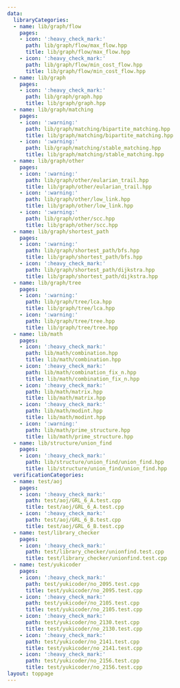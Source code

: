 ```yaml
---
data:
  libraryCategories:
  - name: lib/graph/flow
    pages:
    - icon: ':heavy_check_mark:'
      path: lib/graph/flow/max_flow.hpp
      title: lib/graph/flow/max_flow.hpp
    - icon: ':heavy_check_mark:'
      path: lib/graph/flow/min_cost_flow.hpp
      title: lib/graph/flow/min_cost_flow.hpp
  - name: lib/graph
    pages:
    - icon: ':heavy_check_mark:'
      path: lib/graph/graph.hpp
      title: lib/graph/graph.hpp
  - name: lib/graph/matching
    pages:
    - icon: ':warning:'
      path: lib/graph/matching/bipartite_matching.hpp
      title: lib/graph/matching/bipartite_matching.hpp
    - icon: ':warning:'
      path: lib/graph/matching/stable_matching.hpp
      title: lib/graph/matching/stable_matching.hpp
  - name: lib/graph/other
    pages:
    - icon: ':warning:'
      path: lib/graph/other/eularian_trail.hpp
      title: lib/graph/other/eularian_trail.hpp
    - icon: ':warning:'
      path: lib/graph/other/low_link.hpp
      title: lib/graph/other/low_link.hpp
    - icon: ':warning:'
      path: lib/graph/other/scc.hpp
      title: lib/graph/other/scc.hpp
  - name: lib/graph/shortest_path
    pages:
    - icon: ':warning:'
      path: lib/graph/shortest_path/bfs.hpp
      title: lib/graph/shortest_path/bfs.hpp
    - icon: ':heavy_check_mark:'
      path: lib/graph/shortest_path/dijkstra.hpp
      title: lib/graph/shortest_path/dijkstra.hpp
  - name: lib/graph/tree
    pages:
    - icon: ':warning:'
      path: lib/graph/tree/lca.hpp
      title: lib/graph/tree/lca.hpp
    - icon: ':warning:'
      path: lib/graph/tree/tree.hpp
      title: lib/graph/tree/tree.hpp
  - name: lib/math
    pages:
    - icon: ':heavy_check_mark:'
      path: lib/math/combination.hpp
      title: lib/math/combination.hpp
    - icon: ':heavy_check_mark:'
      path: lib/math/combination_fix_n.hpp
      title: lib/math/combination_fix_n.hpp
    - icon: ':heavy_check_mark:'
      path: lib/math/matrix.hpp
      title: lib/math/matrix.hpp
    - icon: ':heavy_check_mark:'
      path: lib/math/modint.hpp
      title: lib/math/modint.hpp
    - icon: ':warning:'
      path: lib/math/prime_structure.hpp
      title: lib/math/prime_structure.hpp
  - name: lib/structure/union_find
    pages:
    - icon: ':heavy_check_mark:'
      path: lib/structure/union_find/union_find.hpp
      title: lib/structure/union_find/union_find.hpp
  verificationCategories:
  - name: test/aoj
    pages:
    - icon: ':heavy_check_mark:'
      path: test/aoj/GRL_6_A.test.cpp
      title: test/aoj/GRL_6_A.test.cpp
    - icon: ':heavy_check_mark:'
      path: test/aoj/GRL_6_B.test.cpp
      title: test/aoj/GRL_6_B.test.cpp
  - name: test/library_checker
    pages:
    - icon: ':heavy_check_mark:'
      path: test/library_checker/unionfind.test.cpp
      title: test/library_checker/unionfind.test.cpp
  - name: test/yukicoder
    pages:
    - icon: ':heavy_check_mark:'
      path: test/yukicoder/no_2095.test.cpp
      title: test/yukicoder/no_2095.test.cpp
    - icon: ':heavy_check_mark:'
      path: test/yukicoder/no_2105.test.cpp
      title: test/yukicoder/no_2105.test.cpp
    - icon: ':heavy_check_mark:'
      path: test/yukicoder/no_2130.test.cpp
      title: test/yukicoder/no_2130.test.cpp
    - icon: ':heavy_check_mark:'
      path: test/yukicoder/no_2141.test.cpp
      title: test/yukicoder/no_2141.test.cpp
    - icon: ':heavy_check_mark:'
      path: test/yukicoder/no_2156.test.cpp
      title: test/yukicoder/no_2156.test.cpp
layout: toppage
---
```

